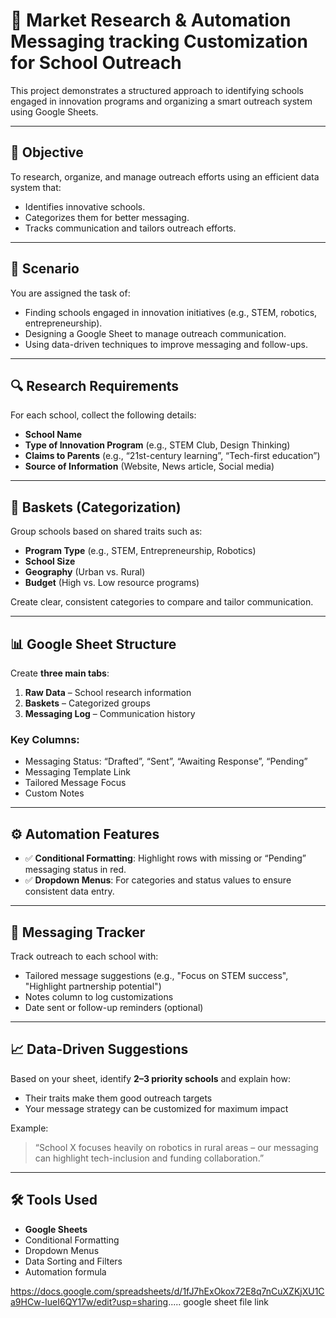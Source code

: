 # 🏫 Market Research & Automation Messaging tracking Customization for School Outreach

This project demonstrates a structured approach to identifying schools engaged in innovation programs and organizing a smart outreach system using Google Sheets.

---

## 🎯 Objective

To research, organize, and manage outreach efforts using an efficient data system that:
- Identifies innovative schools.
- Categorizes them for better messaging.
- Tracks communication and tailors outreach efforts.

---

## 📖 Scenario

You are assigned the task of:
- Finding schools engaged in innovation initiatives (e.g., STEM, robotics, entrepreneurship).
- Designing a Google Sheet to manage outreach communication.
- Using data-driven techniques to improve messaging and follow-ups.

---

## 🔍 Research Requirements

For each school, collect the following details:

- **School Name**
- **Type of Innovation Program** (e.g., STEM Club, Design Thinking)
- **Claims to Parents** (e.g., “21st-century learning”, “Tech-first education”)
- **Source of Information** (Website, News article, Social media)

---

## 🧺 Baskets (Categorization)

Group schools based on shared traits such as:

- **Program Type** (e.g., STEM, Entrepreneurship, Robotics)
- **School Size**
- **Geography** (Urban vs. Rural)
- **Budget** (High vs. Low resource programs)

Create clear, consistent categories to compare and tailor communication.

---

## 📊 Google Sheet Structure

Create **three main tabs**:

1. **Raw Data** – School research information
2. **Baskets** – Categorized groups
3. **Messaging Log** – Communication history

### Key Columns:
- Messaging Status: “Drafted”, “Sent”, “Awaiting Response”, “Pending”
- Messaging Template Link
- Tailored Message Focus
- Custom Notes

---

## ⚙️ Automation Features

- ✅ **Conditional Formatting**: Highlight rows with missing or “Pending” messaging status in red.
- ✅ **Dropdown Menus**: For categories and status values to ensure consistent data entry.

---

## 📨 Messaging Tracker

Track outreach to each school with:

- Tailored message suggestions (e.g., "Focus on STEM success", "Highlight partnership potential")
- Notes column to log customizations
- Date sent or follow-up reminders (optional)

---

## 📈 Data-Driven Suggestions

Based on your sheet, identify **2–3 priority schools** and explain how:
- Their traits make them good outreach targets
- Your message strategy can be customized for maximum impact

Example:
> “School X focuses heavily on robotics in rural areas – our messaging can highlight tech-inclusion and funding collaboration.”

---

## 🛠️ Tools Used

- **Google Sheets**
- Conditional Formatting
- Dropdown Menus
- Data Sorting and Filters
- Automation formula

https://docs.google.com/spreadsheets/d/1fJ7hExOkox72E8q7nCuXZKjXU1Ca9HCw-IueI6QY17w/edit?usp=sharing.....  google sheet file link

